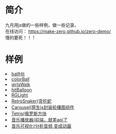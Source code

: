 # 简介
九月用js做的一些样例，做一些记录。    
在线访问： https://make-zero.github.io/zero-demo/    
慢的要死！！！
# 样例
<li><a href="https://make-zero.github.io/zero-demo/littleItem/ballHit.html">ballHit</a></li>
<li><a href="https://make-zero.github.io/zero-demo/littleItem/colorBall.html">colorBall</a></li>
<li><a href="https://make-zero.github.io/zero-demo/littleItem/girlsWalk.html">girlsWalk</a></li>
<li><a href="https://make-zero.github.io/zero-demo/littleItem/hitBalloon.html">hitBalloon</a></li>
<li><a href="https://make-zero.github.io/zero-demo/littleItem/RGLight.html">RGLight</a></li>
<li><a href="https://make-zero.github.io/zero-demo/RetroSnaker/RetroSnaker.html">RetroSnaker(贪吃蛇</a></li>
<li><a href="https://make-zero.github.io/zero-demo/Carousel/Carousel.html">Carousel(原生js封装轮播图组件</a></li>
<li><a href="https://make-zero.github.io/zero-demo/Tetris/index.html">Tetris(俄罗斯方块</a></li>
<li><a href="https://make-zero.github.io/zero-demo/music/index.html">音乐播放器(前端，就差api了</a></li>
<li><a href="https://make-zero.github.io/zero-demo/musicsee/index.html">音乐可视化(分析音频,变成动画</a></li>